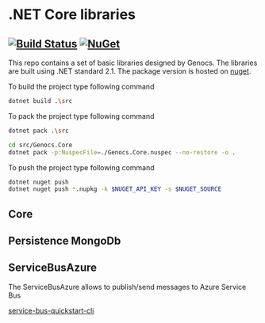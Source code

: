 # .NET Core libraries 

[![Build Status](https://travis-ci.org/Genocs/genocs-library.svg?branch=master)](https://travis-ci.org/Genocs/genocs-library) [![NuGet](https://img.shields.io/badge/nuget-v1.0.1-blue)](https://www.nuget.org/packages/Genocs.Core)
----

This repo contains a set of basic libraries designed by Genocs. The libraries are built using .NET standard 2.1. The package version is hosted on [nuget](https://www.nuget.org/packages).


To build the project type following command
``` bash
dotnet build .\src
```

To pack the project type following command
``` bash
dotnet pack .\src

cd src/Genocs.Core
dotnet pack -p:NuspecFile=./Genocs.Core.nuspec --no-restore -o .
```


To push the project type following command
``` bash
dotnet nuget push
dotnet nuget push *.nupkg -k $NUGET_API_KEY -s $NUGET_SOURCE
```
## Core

## Persistence MongoDb


## ServiceBusAzure
The ServiceBusAzure allows to publish/send messages to Azure Service Bus



[service-bus-quickstart-cli](https://docs.microsoft.com/en-us/azure/service-bus-messaging/service-bus-quickstart-cli)
